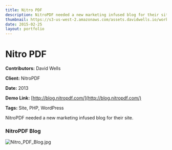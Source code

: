 ```yaml
---
title: Nitro PDF
description: NitroPDF needed a new marketing infused blog for their site
thumbnail: https://s3-us-west-2.amazonaws.com/assets.davidwells.io/work/nitro-pdf-thumbnail.jpg
date: 2015-02-25
layout: portfolio
---
```


# Nitro PDF

**Contributors:** David Wells

**Client:** NitroPDF

**Date:** 2013

**Demo Link:** [http://blog.nitropdf.com/](http://blog.nitropdf.com/)

**Tags:** Site, PHP, WordPress

NitroPDF needed a new marketing infused blog for their site.

### NitroPDF Blog

![](https://s3-us-west-2.amazonaws.com/assets.davidwells.io/work/nitro-PDF-Blog.jpg "Nitro_PDF_Blog.jpg")
